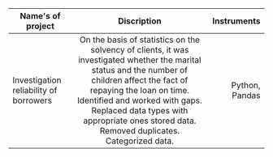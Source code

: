 | Name's of project                      |                                                                                                                                                 Discription                                                                                                                                                  |    Instruments |
|----------------------------------------|:------------------------------------------------------------------------------------------------------------------------------------------------------------------------------------------------------------------------------------------------------------------------------------------------------------:|---------------:|
| Investigation reliability of borrowers | On the basis of statistics on the solvency of clients, it was investigated whether the marital status and the number of children affect the fact of repaying the loan on time. Identified and worked with gaps. Replaced data types with appropriate ones stored data. Removed duplicates. Categorized data. | Python, Pandas |                                                                                                                                                                                                              |                                                 |